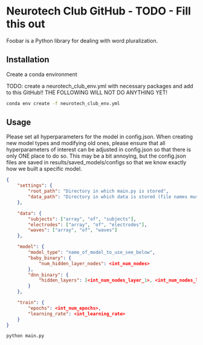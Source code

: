 # Neurotech Club GitHub - TODO - Fill this out

Foobar is a Python library for dealing with word pluralization.

## Installation

Create a conda environment

TODO: create a neurotech_club_env.yml with necessary packages and add to this GitHub!! THE FOLLOWING WILL NOT DO ANYTHING YET! 
```bash
conda env create -f neurotech_club_env.yml
```

## Usage
Please set all hyperparameters for the model in config.json. When creating new model types and modifying old ones,
please ensure that all hyperparameters of interest can be adjusted in config.json so that there is only ONE place 
to do so. This may be a bit annoying, but the config.json files are saved in results/saved_models/configs so that we
know exactly how we built a specific model.
```json
{
    "settings": {
        "root_path": "Directory in which main.py is stored",
        "data_path": "Directory in which data is stored (file names must follow Neurotech Club's conventions)"
    },

    "data": {
        "subjects": ["array", "of", "subjects"],
        "electrodes": ["array", "of", "electrodes"],
        "waves": ["array", "of", "waves"]
    },

    "model": {
        "model_type": "name_of_model_to_use_see_below",
        "baby_binary": {
            "num_hidden_layer_nodes": <int_num_nodes>
        },
        "dnn_binary": {
            "hidden_layers": [<int_num_nodes_layer_1>, <int_num_nodes_layer_2>, ...]
        }
    },

    "train": {
        "epochs": <int_num_epochs>,
        "learning_rate": <int_learning_rate>
    }
}
```
```bash
python main.py
```